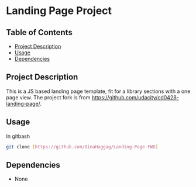 # Landing Page Project

## Table of Contents

* [Project Description](#Project)
* [Usage](#Usage)
* [Dependencies](#Dependencies)

## Project Description

This is a JS based landing page template, fit for a library sections with a one page view. The project fork is from https://github.com/udacity/cd0428-landing-page/. 

## Usage
In gitbash
```sh
git clone [https://github.com/DinaHaggag/Landing-Page-FWD]
```



## Dependencies
* None